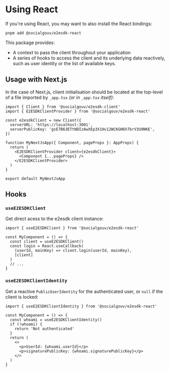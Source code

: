 # Using React

If you're using React, you may want to also install the React bindings:

```shell
pnpm add @socialgouv/e2esdk-react
```

This package provides:

- A context to pass the client throughout your application
- A series of hooks to access the client and its underlying data reactively, such as user identity or the list of available keys.

## Usage with Next.js

In the case of Next.js, client initialisation should be located at the top-level
of a file imported by `_app.tsx` _(or in `_app.tsx` itself)_:

```tsx title="_app.tsx"
import { Client } from '@socialgouv/e2esdk-client'
import { E2ESDKClientProvider } from '@socialgouv/e2esdk-react'

const e2esdkClient = new Client({
  serverURL: 'https://localhost:3001',
  serverPublicKey: 'gsE7B63ETtNDIzAwXEp3X1Hv12WCKGH6h7brV3U9NKE',
})

function MyNextJsApp({ Component, pageProps }: AppProps) {
  return (
    <E2ESDKClientProvider client={e2esdkClient}>
      <Component {...pageProps} />
    </E2ESDKClientProvider>
  )
}

export default MyNextJsApp
```

## Hooks

### `useE2ESDKClient`

Get direct acess to the e2esdk client instance:

```tsx
import { useE2ESDKClient } from '@socialgouv/e2esdk-react'

const MyComponent = () => {
  const client = useE2ESDKClient()
  const login = React.useCallback(
    (userId, mainKey) => client.login(userId, mainKey),
    [client]
  )
  // ...
}
```

### `useE2ESDKClientIdentity`

Get a reactive `PublicUserIdentity` for the authenticated user, or `null` if
the client is locked:

```tsx
import { useE2ESDKClientIdentity } from '@socialgouv/e2esdk-react'

const MyComponent = () => {
  const whoami = useE2ESDKClientIdentity()
  if (!whoami) {
    return 'Not authenticated'
  }
  return (
    <>
      <p>UserId: {whoami.userId}</p>
      <p>signaturePublicKey: {whoami.signaturePublicKey}</p>
    </>
  )
}
```
